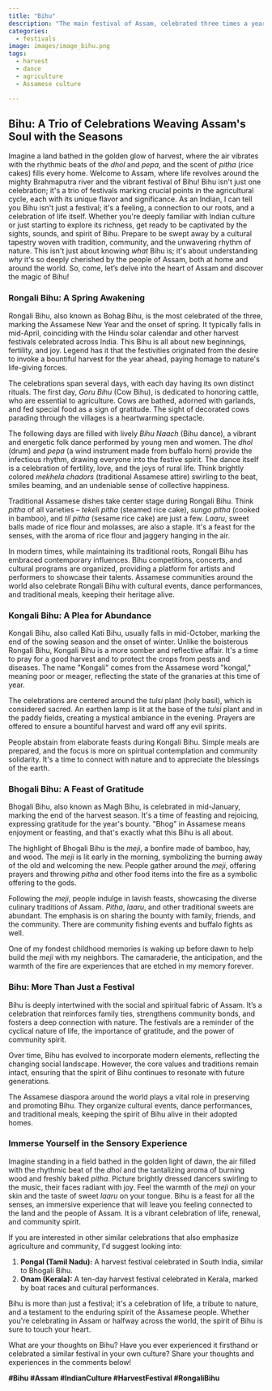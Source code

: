 ```yaml
---
title: "Bihu"
description: "The main festival of Assam, celebrated three times a year with the agricultural calendar. Includes traditional dance, music, and feasting."
categories:
  - festivals
image: images/image_bihu.png
tags:
  - harvest
  - dance
  - agriculture
  - Assamese culture

---
```


## Bihu: A Trio of Celebrations Weaving Assam's Soul with the Seasons

Imagine a land bathed in the golden glow of harvest, where the air vibrates with the rhythmic beats of the *dhol* and *pepa*, and the scent of *pitha* (rice cakes) fills every home. Welcome to Assam, where life revolves around the mighty Brahmaputra river and the vibrant festival of Bihu! Bihu isn't just one celebration; it's a trio of festivals marking crucial points in the agricultural cycle, each with its unique flavor and significance. As an Indian, I can tell you Bihu isn't just a festival; it's a feeling, a connection to our roots, and a celebration of life itself. Whether you're deeply familiar with Indian culture or just starting to explore its richness, get ready to be captivated by the sights, sounds, and spirit of Bihu. Prepare to be swept away by a cultural tapestry woven with tradition, community, and the unwavering rhythm of nature. This isn't just about knowing *what* Bihu is; it's about understanding *why* it's so deeply cherished by the people of Assam, both at home and around the world. So, come, let’s delve into the heart of Assam and discover the magic of Bihu!

### Rongali Bihu: A Spring Awakening

Rongali Bihu, also known as Bohag Bihu, is the most celebrated of the three, marking the Assamese New Year and the onset of spring. It typically falls in mid-April, coinciding with the Hindu solar calendar and other harvest festivals celebrated across India. This Bihu is all about new beginnings, fertility, and joy. Legend has it that the festivities originated from the desire to invoke a bountiful harvest for the year ahead, paying homage to nature's life-giving forces.

The celebrations span several days, with each day having its own distinct rituals. The first day, *Goru Bihu* (Cow Bihu), is dedicated to honoring cattle, who are essential to agriculture. Cows are bathed, adorned with garlands, and fed special food as a sign of gratitude. The sight of decorated cows parading through the villages is a heartwarming spectacle.

The following days are filled with lively *Bihu Naach* (Bihu dance), a vibrant and energetic folk dance performed by young men and women. The *dhol* (drum) and *pepa* (a wind instrument made from buffalo horn) provide the infectious rhythm, drawing everyone into the festive spirit. The dance itself is a celebration of fertility, love, and the joys of rural life. Think brightly colored *mekhela chadors* (traditional Assamese attire) swirling to the beat, smiles beaming, and an undeniable sense of collective happiness.

Traditional Assamese dishes take center stage during Rongali Bihu. Think *pitha* of all varieties – *tekeli pitha* (steamed rice cake), *sunga pitha* (cooked in bamboo), and *til pitha* (sesame rice cake) are just a few. *Laaru*, sweet balls made of rice flour and molasses, are also a staple. It's a feast for the senses, with the aroma of rice flour and jaggery hanging in the air.

In modern times, while maintaining its traditional roots, Rongali Bihu has embraced contemporary influences. Bihu competitions, concerts, and cultural programs are organized, providing a platform for artists and performers to showcase their talents. Assamese communities around the world also celebrate Rongali Bihu with cultural events, dance performances, and traditional meals, keeping their heritage alive.

### Kongali Bihu: A Plea for Abundance

Kongali Bihu, also called Kati Bihu, usually falls in mid-October, marking the end of the sowing season and the onset of winter. Unlike the boisterous Rongali Bihu, Kongali Bihu is a more somber and reflective affair. It's a time to pray for a good harvest and to protect the crops from pests and diseases. The name "Kongali" comes from the Assamese word "kongal," meaning poor or meager, reflecting the state of the granaries at this time of year.

The celebrations are centered around the *tulsi* plant (holy basil), which is considered sacred. An earthen lamp is lit at the base of the *tulsi* plant and in the paddy fields, creating a mystical ambiance in the evening. Prayers are offered to ensure a bountiful harvest and ward off any evil spirits.

People abstain from elaborate feasts during Kongali Bihu. Simple meals are prepared, and the focus is more on spiritual contemplation and community solidarity. It's a time to connect with nature and to appreciate the blessings of the earth.

### Bhogali Bihu: A Feast of Gratitude

Bhogali Bihu, also known as Magh Bihu, is celebrated in mid-January, marking the end of the harvest season. It's a time of feasting and rejoicing, expressing gratitude for the year's bounty. "Bhog" in Assamese means enjoyment or feasting, and that's exactly what this Bihu is all about.

The highlight of Bhogali Bihu is the *meji*, a bonfire made of bamboo, hay, and wood. The *meji* is lit early in the morning, symbolizing the burning away of the old and welcoming the new. People gather around the *meji*, offering prayers and throwing *pitha* and other food items into the fire as a symbolic offering to the gods.

Following the *meji*, people indulge in lavish feasts, showcasing the diverse culinary traditions of Assam. *Pitha*, *laaru*, and other traditional sweets are abundant. The emphasis is on sharing the bounty with family, friends, and the community. There are community fishing events and buffalo fights as well.

One of my fondest childhood memories is waking up before dawn to help build the *meji* with my neighbors. The camaraderie, the anticipation, and the warmth of the fire are experiences that are etched in my memory forever.

### Bihu: More Than Just a Festival

Bihu is deeply intertwined with the social and spiritual fabric of Assam. It’s a celebration that reinforces family ties, strengthens community bonds, and fosters a deep connection with nature. The festivals are a reminder of the cyclical nature of life, the importance of gratitude, and the power of community spirit.

Over time, Bihu has evolved to incorporate modern elements, reflecting the changing social landscape. However, the core values and traditions remain intact, ensuring that the spirit of Bihu continues to resonate with future generations.

The Assamese diaspora around the world plays a vital role in preserving and promoting Bihu. They organize cultural events, dance performances, and traditional meals, keeping the spirit of Bihu alive in their adopted homes.

### Immerse Yourself in the Sensory Experience

Imagine standing in a field bathed in the golden light of dawn, the air filled with the rhythmic beat of the *dhol* and the tantalizing aroma of burning wood and freshly baked *pitha*. Picture brightly dressed dancers swirling to the music, their faces radiant with joy. Feel the warmth of the *meji* on your skin and the taste of sweet *laaru* on your tongue. Bihu is a feast for all the senses, an immersive experience that will leave you feeling connected to the land and the people of Assam. It is a vibrant celebration of life, renewal, and community spirit.

If you are interested in other similar celebrations that also emphasize agriculture and community, I'd suggest looking into:
1. **Pongal (Tamil Nadu):** A harvest festival celebrated in South India, similar to Bhogali Bihu.
2. **Onam (Kerala):** A ten-day harvest festival celebrated in Kerala, marked by boat races and cultural performances.

Bihu is more than just a festival; it's a celebration of life, a tribute to nature, and a testament to the enduring spirit of the Assamese people. Whether you're celebrating in Assam or halfway across the world, the spirit of Bihu is sure to touch your heart.

What are your thoughts on Bihu? Have you ever experienced it firsthand or celebrated a similar festival in your own culture? Share your thoughts and experiences in the comments below!

**#Bihu #Assam #IndianCulture #HarvestFestival #RongaliBihu**


